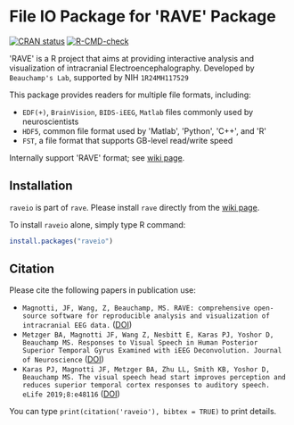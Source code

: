 # File IO Package for 'RAVE' Package

<!-- badges: start -->
[![CRAN status](https://www.r-pkg.org/badges/version/raveio)](https://CRAN.R-project.org/package=raveio)
[![R-CMD-check](https://github.com/beauchamplab/raveio/workflows/R-CMD-check/badge.svg)](https://github.com/beauchamplab/raveio/actions)
<!-- badges: end -->

'RAVE' is a R project that aims at providing interactive analysis and visualization of intracranial Electroencephalography. Developed by `Beauchamp's Lab`, supported by NIH `1R24MH117529`

This package provides readers for multiple file formats, including:
* `EDF(+)`, `BrainVision`, `BIDS-iEEG`, `Matlab` files commonly used by neuroscientists
* `HDF5`, common file format used by 'Matlab', 'Python', 'C++', and 'R'
* `FST`, a file format that supports GB-level read/write speed

Internally support 'RAVE' format; see [wiki page](https://openwetware.org/wiki/RAVE).

## Installation

`raveio` is part of `rave`. Please install `rave` directly from the [wiki page](https://openwetware.org/wiki/RAVE).

To install `raveio` alone, simply type R command:

```r
install.packages("raveio")
```

## Citation

Please cite the following papers in publication use:

* `Magnotti, JF, Wang, Z, Beauchamp, MS. RAVE: comprehensive open-source software for reproducible analysis and visualization of intracranial EEG data.` ([DOI](https://doi.org/10.1101/2020.06.02.129676))
* `Metzger BA, Magnotti JF, Wang Z, Nesbitt E, Karas PJ, Yoshor D, Beauchamp MS. Responses to Visual Speech in Human Posterior Superior Temporal Gyrus Examined with iEEG Deconvolution. Journal of Neuroscience` ([DOI](https://doi.org/10.1523/JNEUROSCI.0279-20.2020))
* `Karas PJ, Magnotti JF, Metzger BA, Zhu LL, Smith KB, Yoshor D, Beauchamp MS. The visual speech head start improves perception and reduces superior temporal cortex responses to auditory speech. eLife 2019;8:e48116` ([DOI](https://doi.org/10.7554/eLife.48116))

You can type `print(citation('raveio'), bibtex = TRUE)` to print details.

